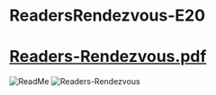 # ReadersRendezvous-E20
[Readers-Rendezvous.pdf](https://github.com/nss-evening-cohort-20/ReadersRendezvous-E20/files/11315889/Readers-Rendezvous.pdf)
==============================================================================
![ReadMe](https://user-images.githubusercontent.com/85176043/234160991-49082806-1081-4e34-b76d-24c398aa7521.jpg)
![Readers-Rendezvous](https://user-images.githubusercontent.com/85176043/234161354-897b540f-73c2-4a92-a413-c55a3955e15d.png)
